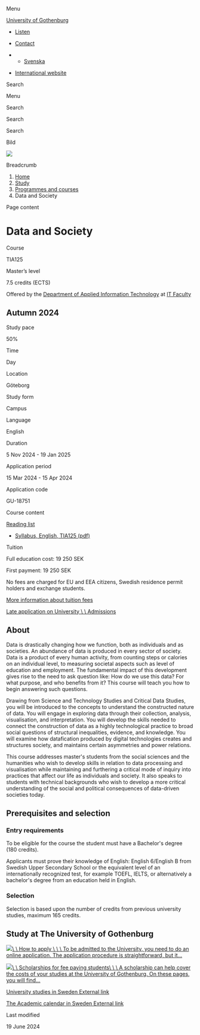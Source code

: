 Menu

[University of Gothenburg](/en)

- [Listen](//app-eu.readspeaker.com/cgi-bin/rsent?customerid=9467&lang=en_uk&readclass=region--content&url=https%3A%2F%2Fwww.gu.se%2Fen%2Fstudy-gothenburg%2Fdata-and-society-tia125 "Listen with ReadSpeaker")

- [Contact](/en/contact)

- - [Svenska](/studera/hitta-utbildning/data-och-samhalle-tia125)
- [International website](/en/study-gothenburg/data-and-society-tia125)

Search


Menu


Search


Search

Search

Bild

![](/sites/default/files/styles/100_10_3_xmedium_1x/public/kop_assets/e0933710eca3a6cc28d680b93183f4fc40ee2f6d.jpg?h=413b137c&itok=Ug9JGId_)

Breadcrumb

1. [Home](/en)
2. [Study](/en/study-in-gothenburg)
3. [Programmes and courses](/en/study-in-gothenburg/study-options)
4. Data and Society


Page content

# Data and Society

Course


TIA125


Master’s level



7.5 credits (ECTS)



Offered by the
[Department of Applied Information Technology](https://www.gu.se/en/applied-information-technology)
at
[IT Faculty](https://www.gu.se/en/it-faculty)

## Autumn 2024

Study pace


50%

Time


Day

Location


Göteborg

Study form


Campus

Language


English

Duration


5 Nov 2024
\- 19 Jan 2025

Application period


15 Mar 2024
\- 15 Apr 2024

Application code


GU-18751

Course content


[Reading list](/en/study-gothenburg/data-and-society-tia125/reading-list/ae160277-69c0-11ef-8528-b9857ed1423e)

- [Syllabus, English, TIA125 (pdf)](https://kursplaner.gu.se/pdf/kurs/en/TIA125)


Tuition


Full education cost: 19 250 SEK

First payment: 19 250 SEK

No fees are charged for EU and EEA citizens, Swedish residence permit holders and exchange students.

[More information about tuition fees](https://www.gu.se/en/study-in-gothenburg/apply/tuition-fees)

[Late application on University \\
\\
Admissions](https://www.universityadmissions.se/intl/addtobasket?id=GU-18751&period=HT+2024)

## About

Data is drastically changing how we function, both as individuals and as societies. An abundance of data is produced in every sector of society. Data is a product of every human activity, from counting steps or calories on an individual level, to measuring societal aspects such as level of education and employment. The fundamental impact of this development gives rise to the need to ask question like: How do we use this data? For what purpose, and who benefits from it? This course will teach you how to begin answering such questions.

Drawing from Science and Technology Studies and Critical Data Studies, you will be introduced to the concepts to understand the constructed nature of data. You will engage in exploring data through their collection, analysis, visualisation, and interpretation. You will develop the skills needed to connect the construction of data as a highly technological practice to broad social questions of structural inequalities, evidence, and knowledge. You will examine how datafication produced by digital technologies creates and structures society, and maintains certain asymmetries and power relations.

This course addresses master's students from the social sciences and the humanities who wish to develop skills in relation to data processing and visualisation while maintaining and furthering a critical mode of inquiry into practices that affect our life as individuals and society. It also speaks to students with technical backgrounds who wish to develop a more critical understanding of the social and political consequences of data-driven societies today.

## Prerequisites and selection

### Entry requirements

To be eligible for the course the student must have a Bachelor's degree (180 credits).

Applicants must prove their knowledge of English: English 6/English B from Swedish Upper Secondary School or the equivalent level of an internationally recognized test, for example TOEFL, IELTS, or alternatively a bachelor's degree from an education held in English.

### Selection

Selection is based upon the number of credits from previous university studies, maximum 165 credits.

## Study at The University of Gothenburg

[![](/sites/default/files/dynamic-image/dynamic_image_2188_218/public/2020-03/cytonn-photography-ZJEKICY5EXY-unsplash.jpg?media_id=2553&width=1904&height=208)\\
\\
How to apply \\
\\
\\
To be admitted to the University, you need to do an online application. The application procedure is straightforward, but it…](/en/study-in-gothenburg/apply)

[![](/sites/default/files/dynamic-image/dynamic_image_2188_218/public/2024-01/GU-7.jpg?media_id=95188&width=1904&height=208)\\
\\
Scholarships for fee paying students\\
\\
\\
A scholarship can help cover the costs of your studies at the University of Gothenburg. On these pages, you will find…](/en/study-in-gothenburg/apply/scholarships-for-fee-paying-students)

[University studies in Sweden External link](https://www.gu.se/en/study-in-gothenburg/before-you-arrive/university-studies-in-sweden "External link")

[The Academic calendar in Sweden External link](https://www.gu.se/en/study-in-gothenburg/when-you-are-here/academic-calendar "External link")

Last modified


19 June 2024